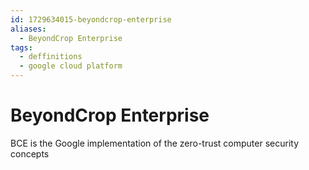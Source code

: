 ```yaml
---
id: 1729634015-beyondcrop-enterprise
aliases:
  - BeyondCrop Enterprise
tags:
  - deffinitions
  - google cloud platform
---
```


# BeyondCrop Enterprise

BCE is the Google implementation of the zero-trust computer security concepts
